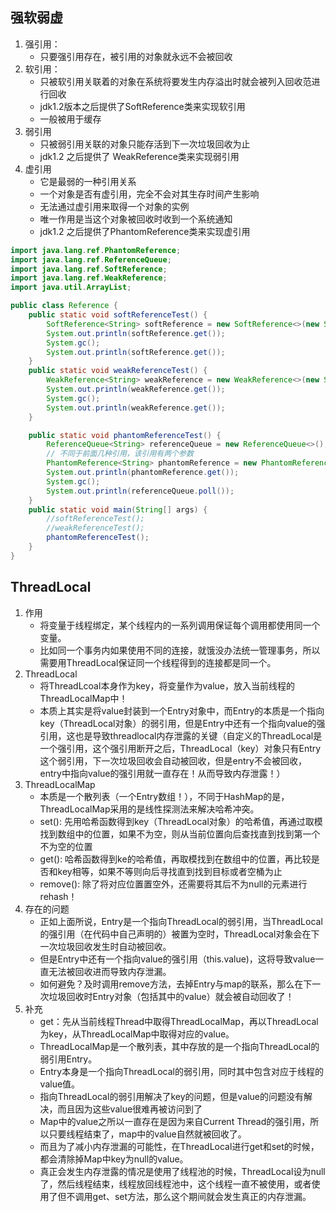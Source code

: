## 强软弱虚
1. 强引用：
	- 只要强引用存在，被引用的对象就永远不会被回收
2. 软引用：
	- 只被软引用关联着的对象在系统将要发生内存溢出时就会被列入回收范进行回收
	- jdk1.2版本之后提供了SoftReference类来实现软引用
	- 一般被用于缓存
3. 弱引用
	- 只被弱引用关联的对象只能存活到下一次垃圾回收为止
	- jdk1.2 之后提供了 WeakReference类来实现弱引用
4. 虚引用
	- 它是最弱的一种引用关系
	- 一个对象是否有虚引用，完全不会对其生存时间产生影响
	- 无法通过虚引用来取得一个对象的实例
	- 唯一作用是当这个对象被回收时收到一个系统通知
	- jdk1.2 之后提供了PhantomReference类来实现虚引用
```java
import java.lang.ref.PhantomReference;
import java.lang.ref.ReferenceQueue;
import java.lang.ref.SoftReference;
import java.lang.ref.WeakReference;
import java.util.ArrayList;

public class Reference {
    public static void softReferenceTest() {
        SoftReference<String> softReference = new SoftReference<>(new String("hello"));
        System.out.println(softReference.get());
        System.gc();
        System.out.println(softReference.get());
    }
    public static void weakReferenceTest() {
        WeakReference<String> weakReference = new WeakReference<>(new String("hello"));
        System.out.println(weakReference.get());
        System.gc();
        System.out.println(weakReference.get());
    }

    public static void phantomReferenceTest() {
        ReferenceQueue<String> referenceQueue = new ReferenceQueue<>();
        // 不同于前面几种引用，该引用有两个参数
        PhantomReference<String> phantomReference = new PhantomReference<>(new String("hello"),referenceQueue);
        System.out.println(phantomReference.get());
        System.gc();
        System.out.println(referenceQueue.poll());
    }
    public static void main(String[] args) {
        //softReferenceTest();
        //weakReferenceTest();
        phantomReferenceTest();
    }
}
```
## ThreadLocal
1. 作用
	- 将变量于线程绑定，某个线程内的一系列调用保证每个调用都使用同一个变量。
	- 比如同一个事务内如果使用不同的连接，就饿没办法统一管理事务，所以需要用ThreadLocal保证同一个线程得到的连接都是同一个。
2. ThreadLocal
	- 将ThreadLcoal本身作为key，将变量作为value，放入当前线程的ThreadLocalMap中！
	- 本质上其实是将value封装到一个Entry对象中，而Entry的本质是一个指向key（ThreadLocal对象）的弱引用，但是Entry中还有一个指向value的强引用，这也是导致threadlocal内存泄露的关键（自定义的ThreadLocal是一个强引用，这个强引用断开之后，ThreadLocal（key）对象只有Entry这个弱引用，下一次垃圾回收会自动被回收，但是entry不会被回收，entry中指向value的强引用就一直存在！从而导致内存泄露！）
3. ThreadLocalMap 
	- 本质是一个散列表（一个Entry数组！），不同于HashMap的是，ThreadLocalMap采用的是线性探测法来解决哈希冲突。
	- set(): 先用哈希函数得到key（ThreadLocal对象）的哈希值，再通过取模找到数组中的位置，如果不为空，则从当前位置向后查找直到找到第一个不为空的位置
	- get(): 哈希函数得到ke的哈希值，再取模找到在数组中的位置，再比较是否和key相等，如果不等则向后寻找直到找到目标或者空桶为止
	- remove(): 除了将对应位置置空外，还需要将其后不为null的元素进行rehash！
4. 存在的问题
	- 正如上面所说，Entry是一个指向ThreadLocal的弱引用，当ThreadLocal的强引用（在代码中自己声明的）被置为空时，ThreadLocal对象会在下一次垃圾回收发生时自动被回收。
	- 但是Entry中还有一个指向value的强引用（this.value)，这将导致value一直无法被回收进而导致内存泄漏。
	- 如何避免？及时调用remove方法，去掉Entry与map的联系，那么在下一次垃圾回收时Entry对象（包括其中的value）就会被自动回收了！
5. 补充
	- get：先从当前线程Thread中取得ThreadLocalMap，再以ThreadLocal为key，从ThreadLocalMap中取得对应的value。
	- ThreadLocalMap是一个散列表，其中存放的是一个指向ThreadLocal的弱引用Entry。
	- Entry本身是一个指向ThreadLocal的弱引用，同时其中包含对应于线程的value值。
	- 指向ThreadLocal的弱引用解决了key的问题，但是value的问题没有解决，而且因为这些value很难再被访问到了
	- Map中的value之所以一直存在是因为来自Current Thread的强引用，所以只要线程结束了，map中的value自然就被回收了。
	- 而且为了减小内存泄漏的可能性，在ThreadLocal进行get和set的时候，都会清除掉Map中key为null的value。
	- 真正会发生内存泄露的情况是使用了线程池的时候，ThreadLocal设为null了，然后线程结束，线程放回线程池中，这个线程一直不被使用，或者使用了但不调用get、set方法，那么这个期间就会发生真正的内存泄漏。